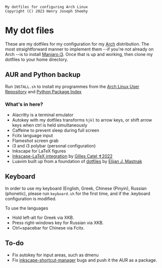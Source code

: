     My dotfiles for configuring Arch Linux
    Copyright (C) 2023 Henry Joseph Sheehy


# My dot files
These are my dotfiles for my configuration for my
[Arch](https://archlinux.org/) distribution. 
The most straightforward manner to implement them --if you're
not already on Arch --is to install [Manjaro i3](https://manjaro.org/download/).
Once that is up and working, then clone my dotfiles to 
your home directory.

## AUR and Python backup
Run `INSTALL.sh` to install my programmes from the [Arch Linux User Repository](https://aur.archlinux.org/) and [Python Package Index](https://pypi.org/project/pip/)

### What's in here? 
- Alacritty is a terminal emulator
- Autokey with my dotfiles transforms `hjkl` to arrow keys, or shift
arrow keys when ctrl is held simultaneously
- Caffeine to prevent sleep during full screen
- Fcitx language input
- Flameshot screen grab
- i3 and i3 polybar (personal configuration)
- Inkscape for LaTeX figures
- [Inkscape-LaTeX integration](https://github.com/gillescastel/inkscape-figures) by [Gilles Catel ✝2022](https://castel.dev/)
- Luavim built up from a foundation of [dotfiles](https://github.com/ejmastnak/dotfiles/) by [Elijan J. Mastnak](https://www.ejmastnak.com/)

## Keyboard
In order to use my keyboard (English, Greek, Chinese 
(Pinyin), Russian (phonetic), please run `keyboard.sh`
for the first time, and if the .keyboard configuration
is modified.

To use the languages
- Hold left-alt for Greek via XKB.
- Press right-windows key for Russian via XKB.
- Ctrl+spacebar for Chinese via Fcitx.

## To-do
- Fix autokey for input areas, such as dmenu
- Fix [inkscape-shortcut-manager](https://github.com/gillescastel/inkscape-shortcut-manager) bugs and push it the AUR as a package.
